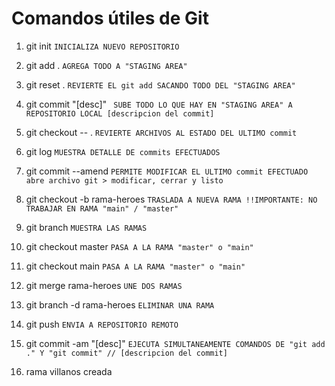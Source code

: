 # Comandos útiles de Git

1.  git init                     ` INICIALIZA NUEVO REPOSITORIO `

2.  git add .                    ` AGREGA TODO A "STAGING AREA" `
3.  git reset .                  ` REVIERTE EL git add SACANDO TODO DEL "STAGING AREA" `

4.  git commit "[desc]"          ` SUBE TODO LO QUE HAY EN "STAGING AREA" A REPOSITORIO LOCAL [descripcion del commit]`

5.  git checkout -- .            ` REVIERTE ARCHIVOS AL ESTADO DEL ULTIMO commit `

6.  git log                      ` MUESTRA DETALLE DE commits EFECTUADOS `

7.  git commit --amend           ` PERMITE MODIFICAR EL ULTIMO commit EFECTUADO ` 
                                ` abre archivo git > modificar, cerrar y listo `

8.  git checkout -b rama-heroes  ` TRASLADA A NUEVA RAMA !!IMPORTANTE: NO TRABAJAR EN RAMA "main" / "master" `
8.  git branch                   ` MUESTRA LAS RAMAS `

9.  git checkout master          ` PASA A LA RAMA "master" o "main" `
9.  git checkout main            ` PASA A LA RAMA "master" o "main" `

9.  git merge rama-heroes        ` UNE DOS RAMAS `
10. git branch -d rama-heroes    ` ELIMINAR UNA RAMA `

11. git push                     ` ENVIA A REPOSITORIO REMOTO `
12. git commit -am "[desc]"      ` EJECUTA SIMULTANEAMENTE COMANDOS DE "git add ." Y "git commit" // [descripcion del commit] `

13. rama villanos creada